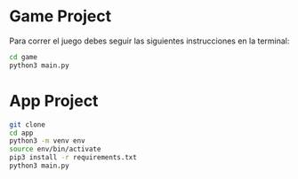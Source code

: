 # Game Project

Para correr el juego debes seguir las siguientes instrucciones en la terminal:

```sh 
cd game
python3 main.py
```


# App Project

```sh 
git clone
cd app
python3 -m venv env
source env/bin/activate
pip3 install -r requirements.txt
python3 main.py
```
